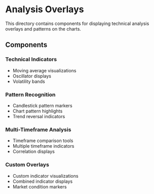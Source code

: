 # Analysis Overlays

This directory contains components for displaying technical analysis overlays and patterns on the charts.

## Components

### Technical Indicators
- Moving average visualizations
- Oscillator displays
- Volatility bands

### Pattern Recognition
- Candlestick pattern markers
- Chart pattern highlights
- Trend reversal indicators

### Multi-Timeframe Analysis
- Timeframe comparison tools
- Multiple timeframe indicators
- Correlation displays

### Custom Overlays
- Custom indicator visualizations
- Combined indicator displays
- Market condition markers